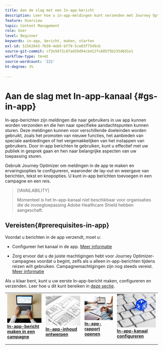 ```yaml
---
title: Aan de slag met een In-app-bericht
description: Leer hoe u in-app-meldingen kunt verzenden met Journey Optimizer
feature: Overview
topic: Content Management
role: User
level: Beginner
keywords: in-app, bericht, maken, starten
exl-id: 51562843-7b50-4eb5-bf79-5ce03f7549cb
source-git-commit: cf3e56f2c87ad39d94cb412fc605f5b235d6d1e1
workflow-type: tm+mt
source-wordcount: '221'
ht-degree: 3%

---
```


# Aan de slag met In-app-kanaal {#gs-in-app}

In-app-berichten zijn meldingen die naar gebruikers in uw app kunnen worden verzonden en die hen naar specifieke aandachtspunten kunnen sturen. Deze meldingen kunnen voor verschillende doeleinden worden gebruikt, zoals het promoten van nieuwe functies, het aanbieden van speciale aanbiedingen of het vergemakkelijken van het instappen van gebruikers. Door in-app berichten te gebruiken, kunt u effectief met uw publiek in gesprek gaan en hen naar belangrijke aspecten van uw toepassing sturen.

Gebruik Journey Optimizer om meldingen in de app te maken en ervaringsopties te configureren, waaronder de lay-out en weergave van berichten, tekst en knopopties. U kunt in-app berichten toevoegen in een campagne en een reis.

>[!AVAILABILITY]
>
>Momenteel is het In-app-kanaal niet beschikbaar voor organisaties die de invoegtoepassing Adobe Healthcare Shield hebben aangeschaft.
>

## Vereisten{#prerequisites-in-app}

Voordat u berichten in de app verzendt, moet u:

* Configureer het kanaal in de app. [Meer informatie](inapp-configuration.md)

* Zorg ervoor dat u de juiste machtigingen hebt voor Journey Optimizer-campagnes voordat u begint, zelfs als u alleen in-app-berichten tijdens reizen wilt gebruiken. Campagnemachtigingen zijn nog steeds vereist. [Meer informatie](../campaigns/get-started-with-campaigns.md#campaign-prerequisites)

Als u klaar bent, kunt u uw eerste In-app-bericht maken, configureren en verzenden. Leer hoe u dit kunt bereiken in [deze sectie](create-in-app.md).

<table style="table-layout:fixed"><tr style="border: 0;">
<td>
<a href="create-in-app.md">
<img alt="Lood" src="../assets/do-not-localize/inapp-create.jpeg">
</a>
<div><a href="create-in-app.md"><strong>In-app-bericht maken in een campagne</strong>
</div>
<p>
</td>
<td>
<a href="design-in-app.md">
<img alt="Onfrequent" src="../assets/do-not-localize/inapp-design.jpg">
</a>
<div>
<a href="design-in-app.md"><strong>In-app-inhoud ontwerpen</strong></a>
</div>
<p></td>
<td>
<a href="../reports/campaign-global-report.md#inapp-global">
<img alt="Validatie" src="../assets/do-not-localize/inapp-report.jpg">
</a>
<div>
<a href="../reports/campaign-global-report.md#inapp-global"><strong>In-app-rapport openen</strong></a>
</div>
<p>
</td>
<td>
<a href="inapp-configuration.md">
<img alt="Validatie" src="../assets/do-not-localize/inapp-config.jpg">
</a>
<div>
<a href="inapp-configuration.md"><strong>In-app-kanaal configureren</strong></a>
</div>
<p>
</td>
</tr></table>
